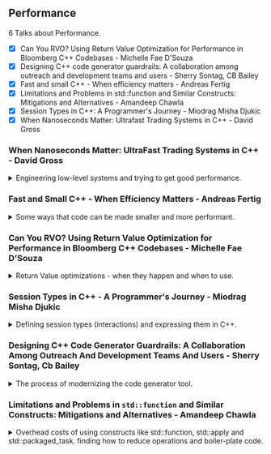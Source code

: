 <!--
// cSpell:ignore uffer NRVO URVO
-->

<link rel="stylesheet" type="text/css" href="../../markdown-style.css">

## Performance

<summary>
6 Talks about Performance.
</summary>

- [x] Can You RVO? Using Return Value Optimization for Performance in Bloomberg C++ Codebases - Michelle Fae D'Souza
- [x] Designing C++ code generator guardrails: A collaboration among outreach and development teams and users - Sherry Sontag, CB Bailey
- [x] Fast and small C++ - When efficiency matters - Andreas Fertig
- [x] Limitations and Problems in std::function and Similar Constructs: Mitigations and Alternatives - Amandeep Chawla
- [x] Session Types in C++: A Programmer's Journey - Miodrag Misha Djukic
- [x] When Nanoseconds Matter: Ultrafast Trading Systems in C++ - David Gross

### When Nanoseconds Matter: UltraFast Trading Systems in C++ - David Gross

<details>
<summary>
Engineering low-level systems and trying to get good performance.
</summary>

[When Nanoseconds Matter: UltraFast Trading Systems in C++](https://youtu.be/sX2nF1fW7kI?si=baUk2_c9e6ZOifLe), [slides](https://github.com/CppCon/CppCon2024/blob/main/Presentations/When_Nanoseconds_Matter.pdf)

Market making, make a lot of small profits and avoid big losses. being fast enough to react and being smart enough to react correctly.

order book: "bids" and "asks", the prices in which others are willing to buy something (a stock), and the prices in which others are selling the same thing. there are hundreds of thousands of price updates per second.

#### Data Structures

our C++ data will look something like:

```cpp
enum class Side {Bid, Ask};

using OrderId = uint64_t;
using Price = uint64_t;
using Volume = uint64_t;

void AddOrder(OrderId orderId, Side side, Price price, Volume volume);
void ModifyOrder(OrderId orderId, Volume newVolume);
void DeleteOrder(OrderId orderId);
```

we definitely would want to use a hashmap, the most obvious choice would be to use <cpp>std::map</cpp> to store the orders, but benchmarking is a bit of a lie, because it has dynamic allocations. so we can make that our first principle - "No node containers".\
So what about <cpp>std::vector</cpp> as the backing container and <cpp>std::lower_bound</cpp>? the complexity is much worse than that of the map, there is a problem that when we modify the top (start) of the vector, we need to copy all the elements afterwards, which is a performance hit. we can get around this by reversing the vector and focusing our actions at the end of it, which reduces the number of copy operations. This is our second principle - "Understanding your problem (by looking at data)".\
the third principle will be "Hand tailored (specialized) algorithms are key to achieve performance".

> Running perf on a benchmark - Can't run perf on the entire binary if our initialization function is "big".

```cpp
void RunPerf()
{
  pid_t pid = fork();
  if (pid == 0)
  {
    const auto parentPid = std::to_string(getppid());
    std::cout << "Running perf on parent process " << parentPid << std::endl;
    execlp("perf", "perf", ..., parentPid.c_str(), (char*)nullptr);
    throw std::runtime_error("execlp failed");
  }
}

void InitAndRunBenchmark()
{
  InitBenchmark(); // might take a long time!
  RunPerf();
  RunBenchmark();
}
```

and then we run `perf stat –I 10000 –M Frontend_Bound,Backend_Bound,Bad_Speculation,Retiring –p pid`, with the `-M` flag being a list of metrics we are interested in, the `-I` is the interval in milliseconds for each report.

some categories (by intel)

- not stalled pipelines
  - retiring
    - base
    - ms-rom
  - bad speculation
    - branch miss-predict
    - machine clear
- stalled pipelines
  - frontend bound
    - fetch latency
    - fetch bandwidth
  - backend bound
    - core bound
    - memory bound

we can also run `perf record -g -p <pid>` to check which instructions take the most time. in our example, it's obvious that the binary search is the problem, and we get a lot of branch miss-predictions. so we try creating a branchless binary-search instead.

```cpp
template <class ForwardIt, class T, class Compare>
ForwardIt branchless_lower_bound(ForwardIt first, ForwardIt last, const T& value, Compare comp)
{
  auto length = last - first;
  while (length > 0)
  {
    auto half = length / 2;
    // multiplication (by 1) is needed for GCC to generate CMOV
    first += comp(first[half], value) * (length - half);
    length = half;
  }
  return first;
}
```

(note: we don't have early exit conditions in the code above).

we can use another tool to check hardware counters, IPCs, branch misses, cycles and instructions. this will show us that our custom code has less prediction misses and more instructions,

we next think about the memory access and hardware, and actually using liner search gives us the most uniform latency. so the fourth principle is "Simplicity is the ultimate sophistication" and the fifth principle is "Mechanical sympathy".

there are also stuff that we could try, but it's hard to measure in vacuum, such as the <cpp>[[likely]]</cpp> and <cpp>[[unlikely]]</cpp> attributes or inlining expressions using lambda functions (IIFE - immediately invoked functions expressions). we should avoid type erasure (<cpp>std::function</cpp>) as it gets in the way of compiler optimizations.

#### Transport: Networking and Concurrency

> General pattern
>
> - Kernel bypass when receiving data from the exchange (or other low-latency signals)
> - Dispatch / fan-out to processes on the same server

in the userspace networking, we can use "SolarFlare" as the industry standard and "OpenOnload" for BSD sockets. we can also have custom TCP/UDP stacks or move even lower to layer2 networking (which will require writing it ourselves). this is our sixth principle - "True efficiency is found not in the layers of complexity we add, but in the unnecessary layers we remove".

we can sometimes replace sockets with shared memory, have as much operations happen away from the kernel.

> Shared Memory\
>
> - If you don't need sockets, no need to pay for their complexity - "As fast as it gets"
> - Kernel isn't involved in any operations
> - Multi processes requires it – which is good for minimizing operational risk
>
> What works well in shared memory
>
> - Contiguous blocks of data: arrays!
> - One writer, one or multiple readers -> stay away from multiple writers

| Metric              | Concurrent Queues                    |
| ------------------- | ------------------------------------ |
| Bounded             | Yes – simpler & faster               |
| Blocking            | No – readers don't affect the writer |
| Number of Consumers | Many                                 |
| Message Size        | Variable length                      |
| Dispatch            | Fan-out                              |
| Type Support        | PODs                                 |

the seventh principle is "Choose the right tool for the right task", so lets design our queue: "FastQueue".

two counters (pointers) - read and write counters. when we write data, we first move the write counter, copy the data, and move the read counter to the same location. when there are no writes in place, the two counters are at the same place.

```cpp
struct QProducer
{
  void Write(std::span<std::byte> buffer);
};

struct QConsumer
{
  int32_t TryRead(std::span<std::byte> buffer); // returns #bytes read, 0 if nothing to read
};

// simplified code!
void QProducer::Write(std::span<std::byte> buffer)
{
  const int32_t payloadSize = sizeof(int32_t) + buffer.size(); 
  mLocalCounter += payloadSize; // advance the write counter
  mQ->mWriteCounter.store(mLocalCounter, std::memory_order_release);
  std::memcpy(mNextElement, &size, sizeof(int32_t));
  std::memcpy(mNextElement + sizeof(int32_t), buffer.data(), buffer.size());
  mQ->mReadCounter.store(mLocalCounter, std::memory_order_release);
  mNextElement += payloadSize; // advance the read counter
}

int32_t QConsumer::TryRead(std::span<std::byte> buffer)
{
  if (mLocalCounter == mQ->mReadCounter.load(std::memory_order_acquire))
  {
    return 0; // nothing to read
  }

  int32_t size;
  std::memcpy(&size, mNextElement, sizeof(int32_t)); // data race
  int32_t writeCounter = mQ->mWriteCounter.load(std::memory_order_acquire);
  EXPECT(writeCounter – mLocalCounter <= QUEUE_SIZE, "queue overflow");
  EXPECT(size <= buffer.size(), "buffer space isn’t large enough");
  std::memcpy(buffer.data(), mNextElement + sizeof(size), size); // data race
  const int32_t payloadSize = sizeof(size) + size;
  mLocalCounter += payloadSize;
  mNextElement += payloadSize;
  writeCounter = mQ->mWriteCounter.load(std::memory_order_acquire);
  EXPECT(writeCounter– mLocalCounter <= QUEUE_SIZE, "queue overflow");
}
```

we have a data race situation, <cpp>std::memcpy</cpp> is not atomic. the performance is ok, but not great, so we try to make it better.

first, we try to avoid moving the write-counter every time.

```cpp
void QProducer::Write(std::span<std::byte> buffer)
{
  const int32_t payloadSize = sizeof(int32_t) + buffer.size(); 
  mLocalCounter += payloadSize;
  // we "reserve" more space (X% of the total queue) 
  // to avoid touching this cache line on every message written
  if (mCachedWriteCounter < mLocalCounter)
  {
    mCachedWriteCounter = Align<Q_WRITE_COUNTER_BLOCK_BYTES>(mLocalCounter);
    mQ->mWriterCounter.store(mCachedWriteCounter, std::memory_order_release);
  }
  std::memcpy(mNextElement, &size, sizeof(int32_t));
  std::memcpy(mNextElement + sizeof(int32_t), buffer.data(), buffer.size());
  mQ->mReadCounter.store(mLocalCounter, std::memory_order_release);
  mNextElement += payloadSize;
}
```

next, we try and optimize the data alignment

```cpp
void QProducer::Write(std::span<std::byte> buffer)
{
  const int32_t payloadSize = sizeof(int32_t) + Align<Q_BLOCK_ALIGNMENT>(buffer.size()); 
  mLocalCounter += payloadSize;
  // ...
}
```

and caching the read counter

```cpp
int32_t QConsumer::TryRead(std::span<std::byte> buffer)
{
  // we might already know from the previous read counter that more data is available, and
  // in this case we avoid reading this cache line for no reason
  if (mLocalReadCounter == mCachedReadCounter)
  {
    mCachedReadCounter = mQ->mReadCounter.load(std::memory_order_acquire);
  }

  if (mLocalReadCounter == mCachedReadCounter)
  {
    return 0;
  }
  // ...
}
```

another option is to avoid copies, serialize the data directly into the queue. this is an API change.

#### Measurements

measurements are intrusive, and add overhead to performance. we don't know in advance where the bottleneck will be. we can use simple scoped measurements, or have some instrumentation framework. but we also need audits and alerts on the data we gather. this is the eighth principle - "Being fast is good - staying fast is better".

"Thinking about the system as a whole" is the ninth principle.

#### Summary - Principles

1. No node containers.
2. Understanding your problem (by looking at data).
3. Hand tailored (specialized) algorithms are key to achieve performance.
4. Simplicity is the ultimate sophistication.
5. Mechanical sympathy.
6. True efficiency is found not in the layers of complexity we add, but in the unnecessary layers we remove.
7. Choose the right tool for the right task.
8. Being fast is good - staying fast is better.
9. Thinking about the system as a whole.

</details>

### Fast and Small C++ - When Efficiency Matters - Andreas Fertig

<details>
<summary>
Some ways that code can be made smaller and more performant.
</summary>

[Fast and Small C++ - When Efficiency Matters](https://youtu.be/rNl591__9zY?si=9nmg1MK_9S9pwtvU), [slides](https://github.com/CppCon/CppCon2024/blob/main/Presentations/Fast_and_small_cpp.pdf), [event](https://cppcon2024.sched.com/event/1gZfc/fast-and-small-c-when-efficiency-matters)

#### Unique Pointer optimization

starting with a <cpp>std::unique_ptr</cpp> that defines a custom deleter, and checking that it's size is the same as two pointers.

```cpp
auto f = std::unique_ptr<FILE, decltype(&fclose)>{fopen("SomeFile.txt", "r"), &fclose};
static_assert(sizeof(f) == (2 * sizeof(void*)));
```

can we get this behavior with less memory? why do we need to pay for the extra pointer? there is an optimization for empty base classes, if the class is empty, it has the size of zero, but since it must have an address, the size becomes 1. however, if we derive from such an empty base class, the size of the base class becomes zero again, and we only pay for the data in the derived class.

```cpp
class Base {
public:
  void Fun() { puts("Hello, EBO!"); }
};

class Derived : public Base {
  int32_t mData{};
public:
};

void Use()
{
  Derived d{};
  static_assert(sizeof(d) == sizeof(int32_t));
  d.Fun();
}
```

we can use this optimization for our custom case. this already happens in the standard library for the default deleter. here is a simplified implementation.

```cpp
template<class T>
struct default_delete {
  default_delete() = default;
  constexpr void operator()(T* ptr) const noexcept
  {
    static_assert(0 < sizeof(T), "can't delete an incomplete type");
    delete ptr;
  }
};

template<typename T, typename U>
struct CompressedPair {
  [[no_unique_address]] T first; // special flag for C++20
  [[no_unique_address]] U second; // special flag for C++20
  CompressedPair(U s) : second{s} {}
  CompressedPair(T f, U s) : first{f}, second{s} {}
};

template<class T, class Del = default_delete<T>>
class unique_ptr {
  CompressedPair <Del, T*> mPair; // internal data, pointer and deleter
public:
  unique_ptr(T* ptr) : mPair{ptr} {}
  unique_ptr(T* ptr, Del deleter) : mPair{deleter, ptr} {}
  unique_ptr(const unique_ptr&) = delete;
  unique_ptr operator=(const unique_ptr&) = delete;
  unique_ptr(unique_ptr&& src) : mPair{std::exchange(src.mPair.second, nullptr)} {}
  unique_ptr& operator=(unique_ptr&& src)
  {
    mPair.second = std::exchange(src.mPair.second, mPair.second);
    mPair.first = std::exchange(src.mPair.first, mPair.first);
    return *this;
  }

  ~unique_ptr()
  {
    if(mPair.second) { mPair.first(mPair.second); } // if the pointer isn't nullptr, call the deleter on the pointer
  }

  T* operator->() {return mPair.second;}
};
```

so if we modify the original example, we pass a captureless lambda using <cpp>decltype</cpp> with the function pointer.

```cpp
template<typename T, auto DeleteFn>
using unique_ptr_deleter = 
  std::unique_ptr<T, decltype([](T*obj) { DeleteFn(obj); })>;

auto f = unique_ptr_deleter <FILE, fclose>{fopen("SomeFile.txt", "r")};
static_assert(sizeof(f) == sizeof(void*));
```

we still want something better, so we need to move to C++23. we define a static call operator on the lambda, which removes the implicit "this" parameters, and this should save us some assembly operations.

```cpp
template<typename T, auto DeleteFn>
using unique_ptr_deleter = 
  std::unique_ptr<T, decltype([](T*obj) static { DeleteFn(obj); })>;
auto f = unique_ptr_deleter <FILE, fclose>{fopen("SomeFile.txt", "r")};
static_assert(sizeof(f) == sizeof(void*));
```

#### Implementing the small string optimization

we can also look at a naive implementation small string optimization, which allows us to store a bit of data (up to 15 characters plus the null characters) without going to the heap. however, the single boolean value that denotes if the string is optimized ends up costing us additional 7 bytes for padding along the alignment.

```cpp
struct string {
  size_t mSize{};
  size_t mCapacity{};
  char* mData{};
  char mSSOBuffer[16]{};
  bool mIsSSO{true};
};
static_assert(sizeof(string) == 48);
```

can we do the same thing without exceeding 24 bytes of data? the standard library manages it.\
for libstd++ it combines the capcity and the buffer data, since if we are optimizing the string, the capacity is known. we only get 7 bytes for small string (rather than 15), but we require only half the memory. Ms-STL does it a bit different, and libc++ has another approach and employ bit fiddeling which gives us the same 15 bytes to store data without using the heap.\
each implementation does things in a different way, which focuses on different things, which means we have branches in different operations, and the implementation optimizes for different use cases.

```cpp
// libstdc++
struct string {
  char* mPtr;
  size_t mSize{};
  union {
    size_t mCapacity;
    char mBuf[8];
  };
  /* more code */
};

// MS STL
struct string {
  union {
    char* mPtr;
    char mBuf[8];
  };
  size_t mSize{};
  size_t mCapacity{};
  /* more code */
};

// libc++
struct string {
  static constexpr unsigned BIT_FOR_CAP{sizeof(size_t) * 8 − 1};
  struct normal {
    size_t large : 1;
    size_t capacity : BIT_FOR_CAP; // MSB for large bit
    size_t size;
    char* data;
  };

  struct sso {
    uint8_t large : 1;
    uint8_t size : (sizeof(uint8_t) *8) − 1; // large+size == sizeof(uint8_t)
    uint8_t padding[sizeof(size_t) − sizeof(uint8_t)]; // Padding large + size + padding == sizeof(size_t)
    char data[sizeof(normal) − sizeof(size_t)];
  };

  union {
    sso small;
    normal large;
  } packed;
/* more code */
};
```

we could inspect another optimization by facebook, this one is designed for long text, so the optimization is for cases when the heap is used and tries to allow as much space before going to the heap (23 bytes). there is some playing with the most significant bit as well.

```cpp
// fb-string
struct string {
  struct normal {
  char* data;
  size_t size;
  size_t capacity; // virtually reduced by one byte
  };

  struct sso {
    char data[sizeof(normal)]; // MSB for long string mode indicator
  };

  union {
    sso small;
    normal large;
  } packed;
  /* more code */
};
```

#### The power of `constexpr` and initializer list

changing a `const static` function to `constexpr` can improve performance, both in debug mode and with optimization flags. we can see it both from the number of assembly instructions and the instructions themselves, in the example it even fixes the layout in memory.

<cpp>std::initializer_list</cpp> is transformed into a backing vector, which means we can avoid paying for reading the data during runtime. something about recursions and backing arrays.

```cpp

void Receiver(const int list[4]) noexcept; // forward declaration
void Fun1() noexcept
{
  const int list[4]{3, 4, 5, 6};
  Receiver(list);
}

void Fun2() noexcept
{
  static const int list[4]{3, 4, 5, 6}; // better optimization
  Receiver(list);
}

void Receiver(std::initializer_list<int> list) noexcept; // forward declaration

void Fun3()
{
  std::initializer_list <int> list{3, 4, 5, 6}; // behaves differently in c++26 compliant compilers
  Receiver(list);
}
```

</details>

### Can You RVO? Using Return Value Optimization for Performance in Bloomberg C++ Codebases - Michelle Fae D'Souza

<details>
<summary>
Return Value optimizations - when they happen and when to use.
</summary>

[Can You RVO? Using Return Value Optimization for Performance in Bloomberg C++ Codebases](https://youtu.be/WyxUilrR6fU?si=N-84m2JJ6Lfs627T), [slides](https://github.com/CppCon/CppCon2024/blob/main/Presentations/Can_You_RVO.pdf), [event](https://cppcon2024.sched.com/event/1gZgE/can-you-rvo-using-return-value-optimization-for-performance-in-bloomberg-c-codebases), [compiler explorer playground](https://tinyurl.com/ICanRVO123).

RVO - return value optimizations

#### What is RVO

Some history: in 1997, copy ellison was added to the standard. it defines when copy-ellison can be used.however, this still isn't used as much as it should, and this can cost in performance and in clean code.

in short, copy elision is removing the construction of temporary objects and constructing them directly on the caller location, this saves us from copying and destroying the temporary object. there are two kinds of RVO - regular (unnamed) and named. NRVO returns a l-value object.

```cpp
MyObj example1()
{
  // NRVO
  MyObj a = MyObj(3);
  return a;
}

MyObj example2()
{
  // RVO
  return MyObj(3);
}

int main()
{
  MyObj e1 = example1();
  MyObj e2 = example2();
  return 0;
}
```

> Does my compiler have to support RVO?
>
> - Compilers are allowed to perform URVO since C++98
> - Compilers are required to provide URVO support since C++17
> - NRVO support is optional, but recommended

We can turn down RVO with a compilation flag `-fno-elide-constructors`. it turns down Named RVO, but not Unnamed RVO. for msvc we need to turn it on with `/Zc:nrvo`, or use `/O2` optimization, and some other cases which apply this behavior.

#### Anti-Patterns That Prevent RVO

RVO doesn't happen if we disable it, if we return something that was constructed from outside the scope of the current function (returning a global, a parameter), or if the return type isn't the same as the thing being returned, such as returning a derived class from a function that declares to return a base class, if there are multiple return statements NRVO won't happen. NRVO won't happen when retruning a complex expression.

```cpp
MyObj example3()
{
  // two possible return values of the same type
  MyObj x1 = MyObj(3);
  MyObj x2 = MyObj(3);
  int a = rand() % 100;
  if (a > 50) {
    return x1;
  }
  return x2;
}

MyObj example4()
{
  // complex expression
  MyObj x1 = MyObj(3);
  MyObj x2 = MyObj(3);
  int a = rand() % 100;
  return std::move(a>50 ? x1 : x2);
}
```

for NRVO - either the copy or move constructors must exist (not deleted), URVO can work even if they are deleted.

some examples: seeing if there's RVO. branches, expressions, CV qualifiers, return l-value or p-value variables, throwing expressions. returning parameters, returning a member from a local object, structured bindings, and other cases...

> WARNING: If you are writing a copy / move constructor, never make the constructor do anything else other than a copy/move, because it can get elided!

#### Using RVO for Performance Gains

we shouldn't rewrite the codebase for RVO, it's usually a micro-optimization, so unless profiling tells us it's a bottleneck, existing code can remain as it is.\
tooling can help us detect when we have a possibility for RVO gains, like using <cpp>std::move</cpp> incorrectly.

</details>

### Session Types in C++ - A Programmer's Journey - Miodrag Misha Djukic

<details>
<summary>
Defining session types (interactions) and expressing them in C++.
</summary>

[Session Types in C++ - A Programmer's Journey](https://youtu.be/2uzYFhJjbNM?si=iPzH4z0vdVpQjH6A), [slides](https://github.com/CppCon/CppCon2024/blob/main/Presentations/Session_Types_in_Cpp.pdf), [event](https://cppcon2024.sched.com/event/1kXEp/session-types-in-c-a-programmers-journey)

session types is a mathematical term. this talk will try to implement the concept in C++.

#### What are Types

we start by looking at the "type" part of the session types, in mathmatical terms, types are connected to "sets". so we need to define what a set is. this is a rabbit hole, so we ignore it. we focus on types in a programming sense. types have different roles, and for most cases, a single type encompasses all the roles, but there are exceptions.

> What are types used for in programming?\
> Types are used for:
>
> - Abstraction
>   - Knowing a type of something is enough to "work" with it. (We do not need to know all
the details.)
> - Documentation
>   - Type informs us how we should interact with something.
> - Efficiency
>   - Carefully chosen type can lead to more efficient code.
> - Expressivity
>   - Meaning is encoded in both operation and operands' type.
> - Detecting errors
>   - Doing something (by accident) that does not "fit" the type will be detected as error.
> - Safety
>   - Varying explanations.
>   - A guarantee that there are no certain kinds of errors.
>   - Being unable to do a "wrong thing".

types aren't the only ways to achieve everything, but they are part of them. so, a definition that encompasses the above usage might be something like:

> "A type defines a set of possible values and a set of operations (for an object)."\
> ~ Bjarne Stroustrup, Programming Principles and Practices Using C++.

#### What is a Session

> - Interaction of two or more entities.
> - It has a beginning and (usually) an end.
> - In between, a sequence of interactions is happening.

if we have an example of a client providing the server two numbers, and then an operation (addition or division) and getting a response back.
we could describe it with an interaction diagram, which is also doing the things we wanted the type to do. we could also describe sessions as a valid sequence of interactions, or a formula:

- side A: "?int; ?int; &(ADD: !int, DIV: !double); end".
- side B: "!int; !int; &CirclePlus;(ADD: ?int, DIV: ?double); end"

sessions can involve more than two processes, but we focus on binary session types for now. so session types describe behavior: what is the message, what is allowed, what is the order. (also: no deadlocks, eventual termination).

(this is like a state machine).

an example of a "scribble" protocol definition

```scribble
module scribble.example.Purchasing;

type <xsd> "QuoteRequest" from "Purchasing.xsd" as QuoteRequest;

global protocol BuyGoods (role Buyer, role Seller) {
  quote(QuoteRequest) from Buyer to Seller;

  choice at Seller {
    quote(Quote) from Seller to Buyer;
    buy(Order) from Buyer to Seller;
    buy(OrderAck) from Seller to Buyer;
  } or {
    quote(OutOfStock) from Seller to Buyer;
  }
}
```

in practice, we use session types in three different ways.

1. write and verify protocol, generate code, use type.
2. write code, extract protocol and verify
3. use language facilities to describe the protocol, and then write a type, and extract protocol definition.

we will use the third way, starting from the middle, not abstract protocol definition, but also not direct code.

we could take a functional approach, monads, creating new objects, continuation passes. we need some way to have communication (channels between actors), either as using queues or networking sockets. we use a simplified abstraction.

```cpp
struct Comm {
  Comm(SQ& forSending, SQ& forReceiving);
  //..
  template<typename T>
  void send(T x) { /**/ }
  template<typename T>
  T recv() { /**/ }
};
Comm(Q1, Q2); // One end-point
Comm(Q2, Q1); // The other end-point

void serverFunc(Comm chan) {
  auto v1 = chan.recv<int>();
  auto v2 = chan.recv<int>();
  chan.send(v1 + v2); // addition
  chan.close();
}

void clientFunc(Comm chan) {
  cout << "First num: ";
  int x;
  cin >> x;
  chan.send(x);
  cout << "Second num: ";
  cin >> x;
  chan.send(x);
  auto r = chan.recv<int>();
  cout << "Result: " << r << endl;
  chan.close();
}
```

we could introduce more types, make things more explicit, write for one side, and express the other side in those terms. using templates, channels, loops and stuff to express our interaction.\
using <cpp>std::move</cpp> on the "this" object,

</details>

### Designing C++ Code Generator Guardrails: A Collaboration Among Outreach And Development Teams And Users - Sherry Sontag, Cb Bailey

<details>
<summary>
The process of modernizing the code generator tool.
</summary>

[Designing C++ code generator guardrails: A collaboration among outreach and development teams and users](https://youtu.be/sAfUQUs_GbI?si=VSOmj_qO-ZWK_TSc), [slides](https://github.com/CppCon/CppCon2024/blob/main/Presentations/Designing_Cpp_Code_Generator_Guardrails.pdf), [event](https://cppcon2024.sched.com/event/1gZhD/designing-c-code-generator-guardrails-a-collaboration-among-outreach-and-development-teams-and-users).

Code generation tool in Bloomberg internal infrastructure, a talk about an RFC (request for comments) and how the modernization process went.

cycles of shrinking and growing executables, each library adds more code and serialization, so the client-server architecture must keep working, and they need internal tooling to make sure things run, and this is achieved by having a code generator.
the code generator handles the serialization, sending and receiving requests, and providing the basic framework for networking, threading, logging and metrics. all for allowing the users (internal developers inside the company) to focus on the business logic.\
over time, those types escaped outside the bloomberg services eco-system, and things become hectic. a lot of libraries, sometime duplicating behavior, creating bloat and making things confusing.

their goal:\
reducing bloat, creating guidelines for new libraries, reviewing existing libraries. outreach to teams about how to use new tooling, how to name libraries, and what should be in it. stripping debug information from all generated code libraries, writing validtores for the new policies.

</details>

### Limitations and Problems in `std::function` and Similar Constructs: Mitigations and Alternatives - Amandeep Chawla

<details>
<summary>
Overhead costs of using constructs like <cpp>std::function</cpp>, <cpp>std::apply</cpp> and <cpp>std::packaged_task</cpp>. finding how to reduce operations and boiler-plate code.
</summary>

[Limitations and Problems in `std::function` and Similar Constructs: Mitigations and Alternatives](https://youtu.be/clpQVn_LAiM?si=ZOk9gfhV54wxqMF9), [slides](https://github.com/CppCon/CppCon2024/blob/main/Presentations/Limitations_and_Problems_in_StdFunction_and_Similar.pdf), [event](https://cppcon2024.sched.com/event/1gZff/limitations-and-problems-in-stdfunction-and-similar-constructs-mitigations-and-alternatives).

in lambda, the size is is determined by the captures, they don't have a unique class named, and therefore we can't put them into containers or pass them around directly. instead, we have <cpp>std::function</cpp>

> - Is a class template.
> - It is a general-purpose polymorphic function wrapper.
> - Instances of std::function can store, copy, and invoke any CopyConstructible Callable target.
> - Uses type-erasure under the hood to gain all the magical powers.
> - Utilizes small-size optimization in case target size is within certain limits.

for the demon, we have an instrumented class that tracks copies and move operations through the `_id` property.

```cpp
struct InstrumentedClass {
  explicit InstrumentedClass(std::string id) : id_(std::move(id)){}

  // Copy Constructor = id_ = "C("+ id_ +"):
  InstrumentedClass(const InstrumentedClass & other);

  // Move Constructor id_ = "M("+ id_ +"):
  InstrumentedClass(InstrumentedClass && other);

  // Copy Assignment id_ = "c=("+ id_ +"):
  InstrumentedClass & operator=(const InstrumentedClass & other);

  // Move Assignment id_ = "m=("+ id_ +"):
  InstrumentedClass & operator=(InstrumentedClass && other);
protected:
  std::string id_;
};
```

we can try some stuff with it, showing how the size of a lambda changes based on the action.

```cpp
// assume sizeof(InstrumentedClass) == 32
InstrumentedClass obj1{"a"};
InstrumentedClass obj2{"b"};

auto ref_capture = [&] {
  return std::make_tuple(obj1.id(), obj2.id());
};

auto value_capture = [=] {
  return std::make_tuple(obj1.id(), obj2.id());
};

auto [r_id1, r_id2] = ref_capture();
auto [v_id1, v_id2] = value_capture();

std::out << "(" << r_id1 << ", " << r_id2 << ")\n"; // (a, b)
std::out << "sizeof(ref_capture) = " << sizeof(ref_capture) << '\n'; // 16 - two pointers (references)
std::out << "(" << v_id1 << ", " << v_id2 << ")\n"; // (C(a), C(b))
std::out << "sizeof(value_capture) = " << sizeof(value_capture) << '\n'; // 64 - two objects copied into the lambda object
```

we now move further, passing this class into a queue. some code showing copies and moves when passing to a lambda and to queues. we want to get rid of copy operations and reduce the number of moves.

there are other constructs we could have used. we have some cases where passing by reference (not const), won't work properly.

```cpp
void fn1(
  InstrumentedClass byValue, InstrumentedClass & byRef,
  Const InstrumentedClass & byCRef)
{
  std::out << "(" << byValue.id() << ", " << byRef.id() << ", " << byCRef.id()<< ")\n";
}

void fn2(
  InstrumentedClass byValue,
  Const InstrumentedClass & byCRef)
{
  std::out << "(" << byValue.id() << ", " << byCRef.id()<< ")\n";
}

// lambda
[
  byValue = std::move(byValue),
  byRef = std::move(byRef),
  byCRef = std::move(byCRef),
]() mutable {
  fn1(std::move(byValue), byRef, byCRef);
}();
/* output
M(M(byValue))
M(byRef)
M(byCRef)
*/

// bind - can't directly work with function having reference parameters
std::bind(
  fn2,
  std::move(byValue),
  std::move(byCRef)
)();
/* output
C(M(byValue))
M(byCRef)
*/

// Asynchronous launch
std::async(
  std::launch::async,
  fn1,
  std::move(byValue),
  std::move(byRef), // actually not allowed in the standard
  std::move(byCRef)
).get();
/* output
M(M(M(byValue)))
M(M(byRef))
M(M(byCRef))
*/
```

> Summary of comparisons
>
> - Lambdas provide us the maximum flexibility and performs quite well.
> - <cpp>std::async</cpp> can execute our code on a separate thread
>   - No copies involved.
>   - Implementation on windows gave us lower number of moves.
>   - but we don't have much control on the execution context.

the best result so far had 3 moves for parameters passed by values, 2 moves for those captured by reference (regular and const), and 4 moves for parameters captured inside the callback. this is what we strive to achieve - no copies, lowest possible moves.

```cpp
InstrumentedClass byValue("byValue");
InstrumentedClass byRef("byRef");
InstrumentedClass byCRef("byCRef");
InstrumentedClass capturedInCB("capturedInCb");

auto cbLambda = [capturedInCB = std::move(capturedInCB)](const auto & ids) {
  for (const auto & id : ids) {
    std::out << id << ", ";
  }
  std::out << capturedInCB.id() << "\n";
};

std::async(
  std::launch::async,
  asyncFn,
  std::move(byValue),
  std::move(byRef),
  std::move(byCRef),
  std::move(cbLambda)
);
/* output
M(M(M(byValue)))
M(M(byRef))
M(M(byCRef))
M(M(M(M(capturedInCb))))
*/
```

the problem is with data capturing, we hold it in the container directly, can we move it to the heap and simply pass the pointer to it? until C++20, <cpp>std::function</cpp> couldn't take non-copyable parameters, such as <cpp>std::unique_ptr</cpp>, but <cpp>std::shared_ptr</cpp> is ok. this gives us less moves than what we had before, at the cost of using the reference counting mechanism. we also aren't generic enough.\
we can get around the first problem by creating a unique MoveWrapper object that calls the move operator even when it is copied with the copy constructor. this is a a hack.

```cpp
auto holderWrapper = MoveWrapper( std::make_unique<Holder>(
  std::move(byValue),
  std::move(byRef),
  std::move(byCRef),
  std::move(cbLambda)
));

taskQueue.enqueue([holderWrapper = std:move(holderWrapper)] () {
  auto & holder = holerWrapper.value();
  asyncFn(
    std::move(holder->byValue),
    holder->byRef,
    holder->byCRef,
    std::move(holder->callbackFn)
  );
});
```

we still aren't generic enough, we could use the <cpp>std::tuple</cpp> with variadic template arguments to avoid defining classes by hand, but it has some problems with non-const references. we first wrap it in a holder class and use <cpp>std::invoke</cpp> and <cpp>std::apply</cpp>. we need to reduce some boiler plate code. we use some template meta-programming and <cpp>if constexpr</cpp> to create tuple converter and some more template magic to deduce the type from the asynchronous function. we apply the same ideas to generate the unique holder class.

</details>
